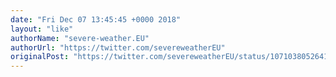 ```yaml
---
date: "Fri Dec 07 13:45:45 +0000 2018"
layout: "like"
authorName: "severe-weather.EU"
authorUrl: "https://twitter.com/severeweatherEU"
originalPost: "https://twitter.com/severeweatherEU/status/1071038052641005568"
---
```

